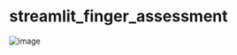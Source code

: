 # streamlit_finger_assessment

![image](https://user-images.githubusercontent.com/26786836/207966459-7e290ac2-4af1-4691-9530-c37a0b23b504.png)

